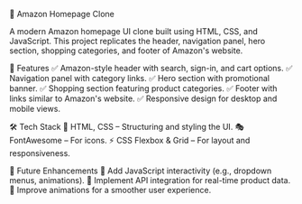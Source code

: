 🛒 Amazon Homepage Clone

A modern Amazon homepage UI clone built using HTML, CSS, and JavaScript. This project replicates the header, navigation panel, hero section, shopping categories, and footer of Amazon's website.

🚀 Features
✅ Amazon-style header with search, sign-in, and cart options.
✅ Navigation panel with category links.
✅ Hero section with promotional banner.
✅ Shopping section featuring product categories.
✅ Footer with links similar to Amazon's website.
✅ Responsive design for desktop and mobile views.

🛠 Tech Stack
🎨 HTML, CSS – Structuring and styling the UI.
🎭 FontAwesome – For icons.
⚡ CSS Flexbox & Grid – For layout and responsiveness.

📌 Future Enhancements
🔹 Add JavaScript interactivity (e.g., dropdown menus, animations).
🔹 Implement API integration for real-time product data.
🔹 Improve animations for a smoother user experience.
